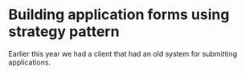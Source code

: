 # Building application forms using strategy pattern

Earlier this year we had a client that had an old system for submitting applications. 
